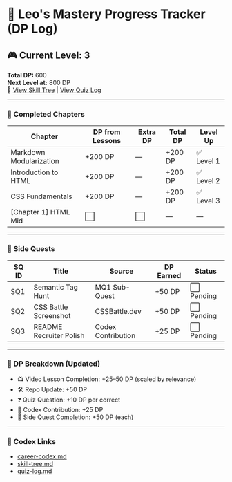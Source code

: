 # 🧠 Leo's Mastery Progress Tracker (DP Log)

## 🎮 Current Level: 3

**Total DP:** 600  
**Next Level at:** 800 DP  
🔗 [View Skill Tree](skill-tree.md) | [View Quiz Log](quiz-log.md)

---

### 🧠 Completed Chapters

| Chapter                  | DP from Lessons | Extra DP | Total DP | Level Up |
|--------------------------|------------------|----------|-----------|----------|
| Markdown Modularization  | +200 DP          | —        | +200 DP   | ✅ Level 1 |
| Introduction to HTML     | +200 DP          | —        | +200 DP   | ✅ Level 2 |
| CSS Fundamentals         | +200 DP          | —        | +200 DP   | ✅ Level 3 |
| [Chapter 1] HTML Mid     | ⬜               | ⬜      | —         | —           |

---

### 🎯 Side Quests

| SQ ID | Title                        | Source            | DP Earned | Status     |
|-------|------------------------------|-------------------|-----------|------------|
| SQ1   | Semantic Tag Hunt            | MQ1 Sub-Quest     | +50 DP    | ⬜ Pending  |
| SQ2   | CSS Battle Screenshot        | CSSBattle.dev     | +50 DP    | ⬜ Pending  |
| SQ3   | README Recruiter Polish      | Codex Contribution| +25 DP    | ⬜ Pending  |

---

### 🧠 DP Breakdown (Updated)

- 📺 Video Lesson Completion: +25–50 DP (scaled by relevance)  
- 🛠️ Repo Update: +50 DP  
- ❓ Quiz Question: +10 DP per correct  
- 🧾 Codex Contribution: +25 DP  
- 🎯 Side Quest Completion: +50 DP (each)

---

### 🧾 Codex Links

- [career-codex.md](../career-roadmap.md)  
- [skill-tree.md](../skill-tree.md)  
- [quiz-log.md](../quiz-log.md)
